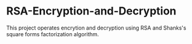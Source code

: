 # RSA-Encryption-and-Decryption
This project operates encrytion and decryption using RSA and Shanks's square forms factorization algorithm.

